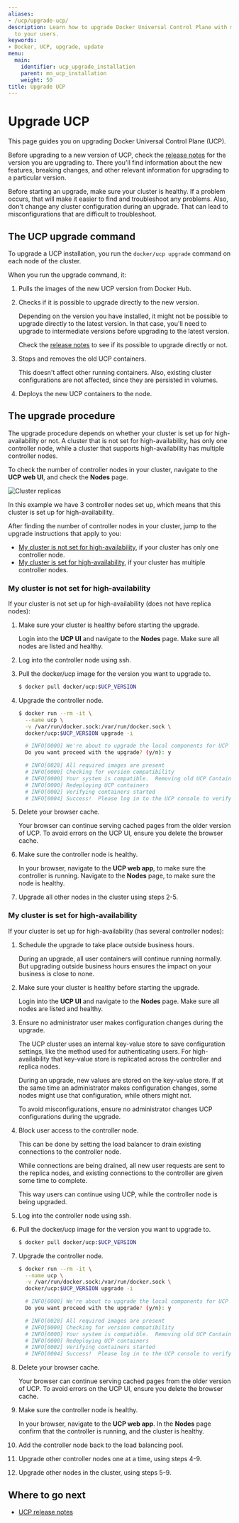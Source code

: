 ```yaml
---
aliases:
- /ucp/upgrade-ucp/
description: Learn how to upgrade Docker Universal Control Plane with minimal impact
  to your users.
keywords:
- Docker, UCP, upgrade, update
menu:
  main:
    identifier: ucp_upgrade_installation
    parent: mn_ucp_installation
    weight: 50
title: Upgrade UCP
---
```


# Upgrade UCP

This page guides you on upgrading Docker Universal Control Plane (UCP).

Before upgrading to a new version of UCP, check the
[release notes](../release_notes.md) for the version you are upgrading to.
There you'll find information about the new features, breaking changes, and
other relevant information for upgrading to a particular version.

Before starting an upgrade, make sure your cluster is healthy. If a problem
occurs, that will make it easier to find and troubleshoot any problems.
Also, don't change any cluster configuration during an upgrade. That can lead
to misconfigurations that are difficult to troubleshoot.

## The UCP upgrade command

To upgrade a UCP installation, you run the `docker/ucp upgrade` command on
each node of the cluster.

When you run the upgrade command, it:

1. Pulls the images of the new UCP version from Docker Hub.
2. Checks if it is possible to upgrade directly to the new version.

    Depending on the version you have installed, it might not be possible
    to upgrade directly to the latest version. In that case, you'll need
    to upgrade to intermediate versions before upgrading to the latest version.

    Check the [release notes](../release_notes.md) to see if its possible to
    upgrade directly or not.

3. Stops and removes the old UCP containers.

    This doesn't affect other running containers. Also, existing cluster
    configurations are not affected, since they are persisted in volumes.

4. Deploys the new UCP containers to the node.


## The upgrade procedure

The upgrade procedure depends on whether your cluster is set up for
high-availability or not.
A cluster that is not set for high-availability, has only one controller node,
while a cluster that supports high-availability has multiple controller nodes.

To check the number of controller nodes in your cluster, navigate to the **UCP
web UI**, and check the **Nodes** page.

![Cluster replicas](../images/multiple-replicas.png)

In this example we have 3 controller nodes set up, which means that this
cluster is set up for high-availability.

After finding the number of controller nodes in your cluster, jump to the
upgrade instructions that apply to you:

* [My cluster is not set for high-availability](upgrade.md#my-cluster-is-not-set-for-high-availability),
if your cluster has only one controller node.
* [My cluster is set for high-availability](upgrade.md#my-cluster-is-set-for-high-availability),
if your cluster has multiple controller nodes.


### My cluster is not set for high-availability

If your cluster is not set up for high-availability (does not have
replica nodes):

1. Make sure your cluster is healthy before starting the upgrade.

    Login into the **UCP UI** and navigate to the **Nodes** page. Make sure
    all nodes are listed and healthy.

2. Log into the controller node using ssh.

3. Pull the docker/ucp image for the version you want to upgrade to.

    ```bash
    $ docker pull docker/ucp:$UCP_VERSION
    ```

4. Upgrade the controller node.

    ```bash
    $ docker run --rm -it \
      --name ucp \
      -v /var/run/docker.sock:/var/run/docker.sock \
      docker/ucp:$UCP_VERSION upgrade -i

      # INFO[0000] We're about to upgrade the local components for UCP ID: KRIJ:UEYA:AGTD:6BBO:AHS7:QSPA:ZFAM:X7KW:GNXR:4MWQ:UDPU:MRGR
      Do you want proceed with the upgrade? (y/n): y

      # INFO[0028] All required images are present
      # INFO[0000] Checking for version compatibility
      # INFO[0000] Your system is compatible.  Removing old UCP Containers while preserving data
      # INFO[0000] Redeploying UCP containers
      # INFO[0002] Verifying containers started
      # INFO[0004] Success!  Please log in to the UCP console to verify your system before proceeding to upgrade additional nodes.
    ```

5. Delete your browser cache.

    Your browser can continue serving cached pages from the older version of
    UCP. To avoid errors on the UCP UI, ensure you delete the browser cache.

6. Make sure the controller node is healthy.

    In your browser, navigate to the **UCP web app**, to make
    sure the controller is running. Navigate to the **Nodes** page,
    to make sure the node is healthy.

7. Upgrade all other nodes in the cluster using steps 2-5.

### My cluster is set for high-availability

If your cluster is set up for high-availability (has several controller nodes):

1. Schedule the upgrade to take place outside business hours.

    During an upgrade, all user containers will continue running normally. But
    upgrading outside business hours ensures the impact on your business
    is close to none.

2. Make sure your cluster is healthy before starting the upgrade.

    Login into the **UCP UI** and navigate to the **Nodes** page. Make sure all
    nodes are listed and healthy.

3. Ensure no administrator user makes configuration changes during the upgrade.

    The UCP cluster uses an internal key-value store to save configuration
    settings, like the method used for authenticating users. For
    high-availability that key-value store is replicated across the
    controller and replica nodes.

    During an upgrade, new values are stored on the key-value store. If at the
    same time an administrator makes configuration changes, some nodes might
    use that configuration, while others might not.

    To avoid misconfigurations, ensure no administrator changes UCP
    configurations during the upgrade.

4. Block user access to the controller node.

    This can be done by setting the load balancer to drain existing connections
    to the controller node.

    While connections are being drained, all new user requests are sent to the
    replica nodes, and existing connections to the controller are given some
    time to complete.

    This way users can continue using UCP, while the controller node is
    being upgraded.

5. Log into the controller node using ssh.

6. Pull the docker/ucp image for the version you want to upgrade to.

    ```bash
    $ docker pull docker/ucp:$UCP_VERSION
    ```

7. Upgrade the controller node.

    ```bash
    $ docker run --rm -it \
      --name ucp \
      -v /var/run/docker.sock:/var/run/docker.sock \
      docker/ucp:$UCP_VERSION upgrade -i

      # INFO[0000] We're about to upgrade the local components for UCP ID: KRIJ:UEYA:AGTD:6BBO:AHS7:QSPA:ZFAM:X7KW:GNXR:4MWQ:UDPU:MRGR
      Do you want proceed with the upgrade? (y/n): y

      # INFO[0028] All required images are present
      # INFO[0000] Checking for version compatibility
      # INFO[0000] Your system is compatible.  Removing old UCP Containers while preserving data
      # INFO[0000] Redeploying UCP containers
      # INFO[0002] Verifying containers started
      # INFO[0004] Success!  Please log in to the UCP console to verify your system before proceeding to upgrade additional nodes.
    ```

8. Delete your browser cache.

    Your browser can continue serving cached pages from the older version of
    UCP. To avoid errors on the UCP UI, ensure you delete the browser cache.

9. Make sure the controller node is healthy.

    In your browser, navigate to the **UCP web app**. In the **Nodes** page
    confirm that the controller is running, and the cluster is healthy.

10. Add the controller node back to the load balancing pool.

11. Upgrade other controller nodes one at a time, using steps 4-9.

12. Upgrade other nodes in the cluster, using steps 5-9.

## Where to go next

* [UCP release notes](../release_notes.md)
